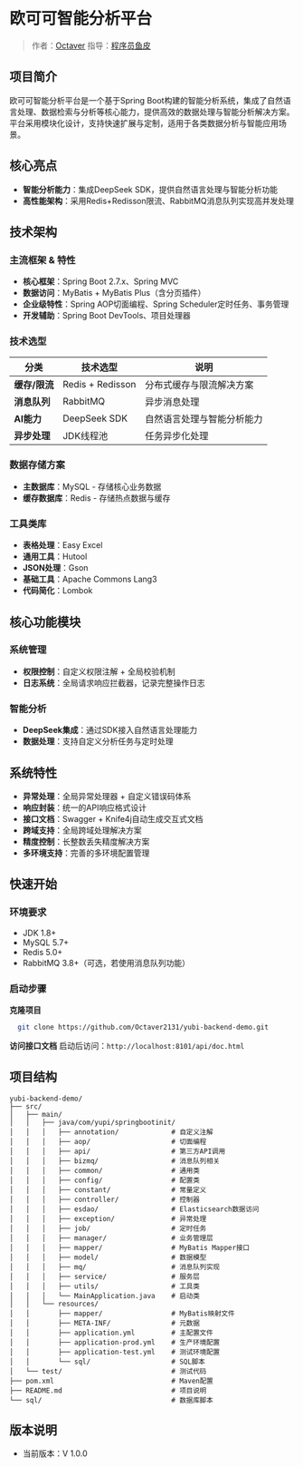 # 欧可可智能分析平台

> 作者：[Octaver](https://github.com/Octaver2131)
> 指导：[程序员鱼皮](https://github.com/liyupi)

## 项目简介 

欧可可智能分析平台是一个基于Spring Boot构建的智能分析系统，集成了自然语言处理、数据检索与分析等核心能力，提供高效的数据处理与智能分析解决方案。平台采用模块化设计，支持快速扩展与定制，适用于各类数据分析与智能应用场景。

## 核心亮点 

- **智能分析能力**：集成DeepSeek SDK，提供自然语言处理与智能分析功能
- **高性能架构**：采用Redis+Redisson限流、RabbitMQ消息队列实现高并发处理

## 技术架构 

### 主流框架 & 特性

- **核心框架**：Spring Boot 2.7.x、Spring MVC
- **数据访问**：MyBatis + MyBatis Plus（含分页插件）
- **企业级特性**：Spring AOP切面编程、Spring Scheduler定时任务、事务管理
- **开发辅助**：Spring Boot DevTools、项目处理器

### 技术选型

| 分类         | 技术选型                | 说明                          |
|--------------|-------------------------|-------------------------------|
| **缓存/限流** | Redis + Redisson        | 分布式缓存与限流解决方案      |
| **消息队列** | RabbitMQ                | 异步消息处理                  |
| **AI能力**   | DeepSeek SDK            | 自然语言处理与智能分析能力    |
| **异步处理** | JDK线程池               | 任务异步化处理                |

### 数据存储方案

- **主数据库**：MySQL - 存储核心业务数据
- **缓存数据库**：Redis - 存储热点数据与缓存

### 工具类库

- **表格处理**：Easy Excel
- **通用工具**：Hutool
- **JSON处理**：Gson
- **基础工具**：Apache Commons Lang3
- **代码简化**：Lombok

## 核心功能模块 

### 系统管理

- **权限控制**：自定义权限注解 + 全局校验机制
- **日志系统**：全局请求响应拦截器，记录完整操作日志

### 智能分析

- **DeepSeek集成**：通过SDK接入自然语言处理能力
- **数据处理**：支持自定义分析任务与定时处理

## 系统特性 

- **异常处理**：全局异常处理器 + 自定义错误码体系
- **响应封装**：统一的API响应格式设计
- **接口文档**：Swagger + Knife4j自动生成交互式文档
- **跨域支持**：全局跨域处理解决方案
- **精度控制**：长整数丢失精度解决方案
- **多环境支持**：完善的多环境配置管理

## 快速开始 

### 环境要求

- JDK 1.8+
- MySQL 5.7+
- Redis 5.0+
- RabbitMQ 3.8+（可选，若使用消息队列功能）

### 启动步骤

**克隆项目**
```bash
  git clone https://github.com/Octaver2131/yubi-backend-demo.git
```

**访问接口文档**
   启动后访问：`http://localhost:8101/api/doc.html`

## 项目结构

```
yubi-backend-demo/
├── src/
│   ├── main/
│   │   ├── java/com/yupi/springbootinit/
│   │   │   ├── annotation/             # 自定义注解
│   │   │   ├── aop/                    # 切面编程
│   │   │   ├── api/                    # 第三方API调用
│   │   │   ├── bizmq/                  # 消息队列相关
│   │   │   ├── common/                 # 通用类
│   │   │   ├── config/                 # 配置类
│   │   │   ├── constant/               # 常量定义
│   │   │   ├── controller/             # 控制器
│   │   │   ├── esdao/                  # Elasticsearch数据访问
│   │   │   ├── exception/              # 异常处理
│   │   │   ├── job/                    # 定时任务
│   │   │   ├── manager/                # 业务管理层
│   │   │   ├── mapper/                 # MyBatis Mapper接口
│   │   │   ├── model/                  # 数据模型
│   │   │   ├── mq/                     # 消息队列实现
│   │   │   ├── service/                # 服务层
│   │   │   ├── utils/                  # 工具类
│   │   │   └── MainApplication.java    # 启动类
│   │   └── resources/
│   │       ├── mapper/                 # MyBatis映射文件
│   │       ├── META-INF/               # 元数据
│   │       ├── application.yml         # 主配置文件
│   │       ├── application-prod.yml    # 生产环境配置
│   │       ├── application-test.yml    # 测试环境配置
│   │       └── sql/                    # SQL脚本
│   └── test/                           # 测试代码
├── pom.xml                             # Maven配置
├── README.md                           # 项目说明
└── sql/                                # 数据库脚本
```


## 版本说明 

- 当前版本：V 1.0.0


